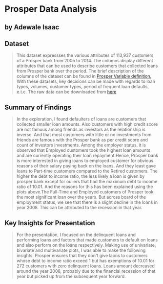# Prosper Data Analysis
## by Adewale Isaac


## Dataset

>This dataset expressses the various attributes of 113,937 customers of a Prosper bank from 2005 to 2014.
The columns display different attributes that can be used to describe customers that collected loans from Prosper bank over the period. The brief description of the columns of the dataset can be found in [Prosper Variable definition.](https://docs.google.com/spreadsheets/d/1gDyi_L4UvIrLTEC6Wri5nbaMmkGmLQBk-Yx3z0XDEtI/edit#gid=0) With these datasets, key decisions can be made with regards to loan types, volumes, customer types, period of frequent loan defaults, e.t.c. The raw data can be downloaded from [here](https://s3.amazonaws.com/udacity-hosted-downloads/ud651/prosperLoanData.csv.)


## Summary of Findings

>In the exploration, I found defaulters of loans are customers that collected smaller loan amounts. Also customers with high credit score are not famous among friends as investors as the relationship is inverse. And that most customers with little or no investments from friends are famous with the Prosper bank as per credit score and count of investors investments. Among the employer status, it is observed that Employed customers took the highest loan amounts and are currently operating their loan repayment.Hence, Prosper bank is more interested in giving loans to employed customer for obvious reasons of their salary paying back on the loans. And they least gave loans to Part-time customers compared to the Retired customers. 
>The higher the debt to income ratio, the less likely a loan is given by prosper bank except for ouliers that had the maximum debt to income ratio of 10.01. And the reasons for this has been explained using the plots above.The Full-Time and Employed customers of Prosper took the most significant loan over the years. But across board of the employment status, we see that there is a slight decline in the loans in year 2008. This can be attributed to the recession in that year.


## Key Insights for Presentation

>For the presentation, I focused on the delinquent loans and performing loans and factors that made customers to default on loans and also perform on the loans respectively.
>Making use of univariate, bivariate and multivariate plots, I was able to make the following insights:
>Prosper ensures that they don't give laons to customers whose debt to income ratio exceed 1 but has exemptions of 10.01 for 272 customers with zero delinquent loans.
>Loans amount decreased around the year 2008, probably due to the financial recession of that year  but picked up from the subsequent year forward.
